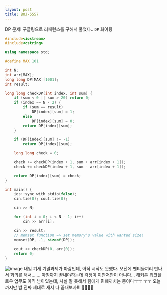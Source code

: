 ```yaml
---
layout: post
title: BOJ-5557
---
```


DP 문제! 구글링으로 러페런스를 구해서 풀었다.. `DP` 화이팅

``` cpp
#include<iostream>
#include<cstring>

using namespace std;

#define MAX 101

int N;
int arr[MAX];
long long DP[MAX][1001];
int result;

long long checkDP(int index, int sum) {
	if (sum < 0 || sum > 20) return 0;
	if (index == N - 2) {
		if (sum == result)
			DP[index][sum] = 1;
		else
			DP[index][sum] = 0;
		return DP[index][sum];
	}

	if (DP[index][sum] != -1)
		return DP[index][sum];

	long long check = 0;

	check += checkDP(index + 1, sum + arr[index + 1]);
	check += checkDP(index + 1, sum - arr[index + 1]);

	return DP[index][sum] = check;
}

int main() {
    ios::sync_with_stdio(false);
	cin.tie(0); cout.tie(0);

	cin >> N;

	for (int i = 0; i < N - 1; i++)
		cin >> arr[i];

	cin >> result;
    // memset function => set memory's value with wanted size!
	memset(DP, -1, sizeof(DP));
    
	cout << checkDP(0, arr[0]);
	return 0;
}
```

![image](https://user-images.githubusercontent.com/37402072/126813627-10cd50a8-cc2b-4b29-adbe-b97caa9c1c42.png
)
내일 기세 기말과제가 마감인데, 아직 시작도 못했다. 오전에 멘티들끼리 만나서 회의를 해서....... 아침까지 끝내야하는데 걱정이 이만저만이 아니다... 해커톤 워크플로우 업무도 아직 남아있는데, 사실 잘 못해서 팀에게 민폐끼치는 중이다ㅜㅜ ㅜㅜ 오늘까지만 밤 진짜 제대로 새서 다 끝내보자!!! 💪🏼💪🏼